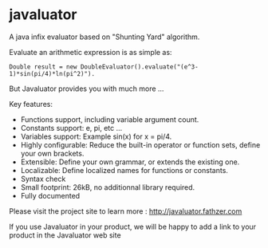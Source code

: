 # javaluator
A java infix evaluator based on "Shunting Yard" algorithm.

Evaluate an arithmetic expression is as simple as:
```
Double result = new DoubleEvaluator().evaluate("(e^3-1)*sin(pi/4)*ln(pi^2)").
```
But Javaluator provides you with much more ...

Key features:
- Functions support, including variable argument count.
- Constants support: e, pi, etc ...
- Variables support: Example sin(x) for x = pi/4.
- Highly configurable: Reduce the built-in operator or function sets, define your own brackets.
- Extensible: Define your own grammar, or extends the existing one.
- Localizable: Define localized names for functions or constants.
- Syntax check
- Small footprint: 26kB, no additionnal library required.
- Fully documented

Please visit the project site to learn more : http://javaluator.fathzer.com

If you use Javaluator in your product, we will be happy to add a link to your product in the Javaluator web site
